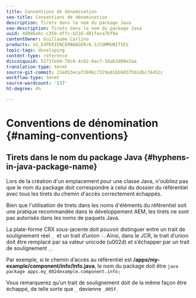 ```yaml
---
title: Conventions de dénomination
seo-title: Conventions de dénomination
description: Tirets dans le nom du package Java
seo-description: Tirets dans le nom du package Java
uuid: 48086e6c-c35b-4ffc-b216-d01feca7bf9a
contentOwner: Guillaume Carlino
products: SG_EXPERIENCEMANAGER/6.5/COMMUNITIES
topic-tags: developing
content-type: reference
discoiquuid: 5271feb9-70c6-4c82-8ac7-34a63d80e3aa
translation-type: tm+mt
source-git-commit: 22e853ecaf2696c7329a81bb9d375b1dbc74452c
workflow-type: tm+mt
source-wordcount: '137'
ht-degree: 4%

---
```



# Conventions de dénomination {#naming-conventions}

## Tirets dans le nom du package Java {#hyphens-in-java-package-name}

Lors de la création d&#39;un emplacement pour une classe Java, n&#39;oubliez pas que le nom du package doit correspondre à celui du dossier du référentiel avec tous les tirets du chemin d&#39;accès correctement échappés.

Bien que l&#39;utilisation de tirets dans les noms d&#39;éléments du référentiel soit une pratique recommandée dans le développement AEM, les tirets ne sont pas autorisés dans les noms de paquets Java.

La plate-forme CRX sous-jacente doit pouvoir distinguer entre un trait de soulignement réel `_ `et un trait d’union `-`. Ainsi, dans le JCR, le trait d’union doit être remplacé par sa valeur unicode (u002d) et s’échapper par un trait de soulignement `_`.

Par exemple, si le chemin d’accès au référentiel est **/apps/my-example/component/info/Info.java**, le nom du package doit être `java package apps.my_002dexample.component.info;`

Vous remarquerez qu’un trait de soulignement doit de la même façon être échappé, de telle sorte que `_` devienne `_005f`.
